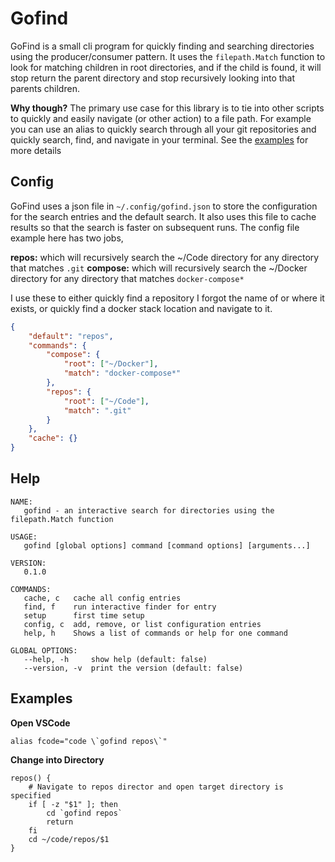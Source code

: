# Gofind

GoFind is a small cli program for quickly finding and searching directories using the producer/consumer pattern. It uses the `filepath.Match` function to look for matching children in root directories, and if the child is found, it will stop return the parent directory and stop recursively looking into that parents children.

**Why though?** The primary use case for this library is to tie into other scripts to quickly and easily navigate (or other action) to a file path. For example you can use an alias to quickly search through all your git repositories and quickly search, find, and navigate in your terminal. See the [examples](#examples) for more details

## Config
GoFind uses a json file in `~/.config/gofind.json` to store the configuration for the search entries and the default search. It also uses this file to cache results so that the search is faster on subsequent runs. The config file example here has two jobs,

**repos:** which will recursively search the ~/Code directory for any directory that matches `.git`
**compose:** which will recursively search the ~/Docker directory for any directory that matches `docker-compose*`

I use these to either quickly find a repository I forgot the name of or where it exists, or quickly find a docker stack location and navigate to it.

```json
{
    "default": "repos",
    "commands": {
        "compose": {
            "root": ["~/Docker"],
            "match": "docker-compose*"
        },
        "repos": {
            "root": ["~/Code"],
            "match": ".git"
        }
    },
    "cache": {}
}
```

## Help

```shell
NAME:
   gofind - an interactive search for directories using the filepath.Match function

USAGE:
   gofind [global options] command [command options] [arguments...]

VERSION:
   0.1.0

COMMANDS:
   cache, c   cache all config entries
   find, f    run interactive finder for entry
   setup      first time setup
   config, c  add, remove, or list configuration entries
   help, h    Shows a list of commands or help for one command

GLOBAL OPTIONS:
   --help, -h     show help (default: false)
   --version, -v  print the version (default: false)
```

## Examples


**Open VSCode**

```shell
alias fcode="code \`gofind repos\`"
```

**Change into Directory**

```shell
repos() {
    # Navigate to repos director and open target directory is specified
    if [ -z "$1" ]; then
        cd `gofind repos`
        return
    fi
    cd ~/code/repos/$1
}
```